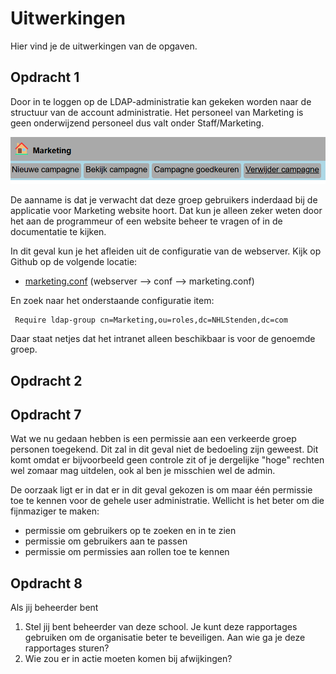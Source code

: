 # Uitwerkingen

Hier vind je de uitwerkingen van de opgaven.



## Opdracht 1

Door in te loggen op de LDAP-administratie kan gekeken worden naar de structuur van de account administratie.
Het personeel van Marketing is geen onderwijzend personeel dus valt onder Staff/Marketing.

![opdracht 1 - 01.png](images/excersises/opdracht%201%20-%2001.png)

De aanname is dat je verwacht dat deze groep gebruikers inderdaad bij de applicatie voor Marketing website hoort. Dat
kun je alleen zeker weten door het aan de programmeur of een website beheer te vragen of in de documentatie te kijken.

In dit geval kun je het afleiden uit de configuratie van de webserver. Kijk op Github op de volgende locatie:

* [marketing.conf](webserver/conf/marketing.conf) (webserver --> conf --> marketing.conf)

En zoek naar het onderstaande configuratie item:

```apacheconf
 Require ldap-group cn=Marketing,ou=roles,dc=NHLStenden,dc=com
```

Daar staat netjes dat het intranet alleen beschikbaar is voor de genoemde groep. 

## Opdracht 2


## Opdracht 7

Wat we nu gedaan hebben is een permissie aan een verkeerde groep personen toegekend. Dit zal in dit geval niet de 
bedoeling zijn geweest. Dit komt omdat er bijvoorbeeld geen controle zit of je dergelijke "hoge" rechten wel zomaar
mag uitdelen, ook al ben je misschien wel de admin.

De oorzaak ligt er in dat er in dit geval gekozen is om maar één permissie toe te kennen voor de gehele user administratie. 
Wellicht is het beter om die fijnmaziger te maken:

* permissie om gebruikers op te zoeken en in te zien
* permissie om gebruikers aan te passen
* permissie om permissies aan rollen toe te kennen

## Opdracht 8 

Als jij beheerder bent

1. Stel jij bent beheerder van deze school. Je kunt deze rapportages gebruiken om de organisatie beter te beveiligen.
   Aan wie ga je deze rapportages sturen?
2. Wie zou er in actie moeten komen bij afwijkingen?


